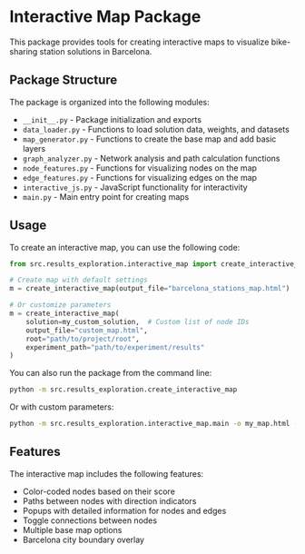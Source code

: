 # Interactive Map Package

This package provides tools for creating interactive maps to visualize bike-sharing station solutions in Barcelona.

## Package Structure

The package is organized into the following modules:

- `__init__.py` - Package initialization and exports
- `data_loader.py` - Functions to load solution data, weights, and datasets
- `map_generator.py` - Functions to create the base map and add basic layers
- `graph_analyzer.py` - Network analysis and path calculation functions
- `node_features.py` - Functions for visualizing nodes on the map
- `edge_features.py` - Functions for visualizing edges on the map
- `interactive_js.py` - JavaScript functionality for interactivity
- `main.py` - Main entry point for creating maps

## Usage

To create an interactive map, you can use the following code:

```python
from src.results_exploration.interactive_map import create_interactive_map

# Create map with default settings
m = create_interactive_map(output_file="barcelona_stations_map.html")

# Or customize parameters
m = create_interactive_map(
    solution=my_custom_solution,  # Custom list of node IDs
    output_file="custom_map.html",
    root="path/to/project/root",
    experiment_path="path/to/experiment/results"
)
```

You can also run the package from the command line:

```bash
python -m src.results_exploration.create_interactive_map
```

Or with custom parameters:

```bash
python -m src.results_exploration.interactive_map.main -o my_map.html -r ../../ -e path/to/experiment
```

## Features

The interactive map includes the following features:

- Color-coded nodes based on their score
- Paths between nodes with direction indicators
- Popups with detailed information for nodes and edges
- Toggle connections between nodes
- Multiple base map options
- Barcelona city boundary overlay 